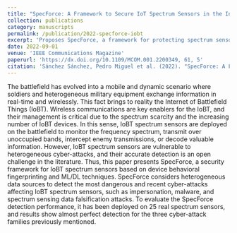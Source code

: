 ```yaml
---
title: "SpecForce: A Framework to Secure IoT Spectrum Sensors in the Internet of Battlefield Things"
collection: publications
category: manuscripts
permalink: /publication/2022-specforce-iobt
excerpt: 'Proposes SpecForce, a framework for protecting spectrum sensors against zero-day threats in battlefield IoT environments.'
date: 2022-09-01
venue: 'IEEE Communications Magazine'
paperurl: 'https://dx.doi.org/10.1109/MCOM.001.2200349, 61, 5'
citation: 'Sánchez Sánchez, Pedro Miguel et al. (2022). "SpecForce: A Framework to Secure IoT Spectrum Sensors in the Internet of Battlefield Things." <i>IEEE Communications Magazine</i>.'
---
```


The battlefield has evolved into a mobile and dynamic scenario where soldiers and heterogeneous military equipment exchange information in real-time and wirelessly. This fact brings to reality the Internet of Battlefield Things (IoBT). Wireless communications are key enablers for the IoBT, and their management is critical due to the spectrum scarcity and the increasing number of IoBT devices. In this sense, IoBT spectrum sensors are deployed on the battlefield to monitor the frequency spectrum, transmit over unoccupied bands, intercept enemy transmissions, or decode valuable information. However, IoBT spectrum sensors are vulnerable to heterogeneous cyber-attacks, and their accurate detection is an open challenge in the literature. Thus, this paper presents SpecForce, a security framework for IoBT spectrum sensors based on device behavioral fingerprinting and ML/DL techniques. SpecForce considers heterogeneous data sources to detect the most dangerous and recent cyber-attacks affecting IoBT spectrum sensors, such as impersonation, malware, and spectrum sensing data falsification attacks. To evaluate the SpecForce detection performance, it has been deployed on 25 real spectrum sensors, and results show almost perfect detection for the three cyber-attack families previously mentioned.
